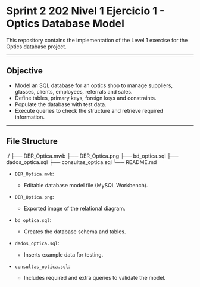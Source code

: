 # Sprint 2 202 Nivel 1 Ejercicio 1 - Optics Database Model

This repository contains the implementation of the Level 1 exercise for the Optics database project.

---

## Objective

- Model an SQL database for an optics shop to manage suppliers, glasses, clients, employees, referrals and sales.
- Define tables, primary keys, foreign keys and constraints.
- Populate the database with test data.
- Execute queries to check the structure and retrieve required information.

---

## File Structure

./
├── DER_Optica.mwb
├── DER_Optica.png
├── bd_optica.sql
├── dados_optica.sql
├── consultas_optica.sql
└── README.md

- `DER_Optica.mwb`:
  - Editable database model file (MySQL Workbench).

- `DER_Optica.png`:
  - Exported image of the relational diagram.

- `bd_optica.sql`:
  - Creates the database schema and tables.

- `dados_optica.sql`:
  - Inserts example data for testing.

- `consultas_optica.sql`:
  - Includes required and extra queries to validate the model.
